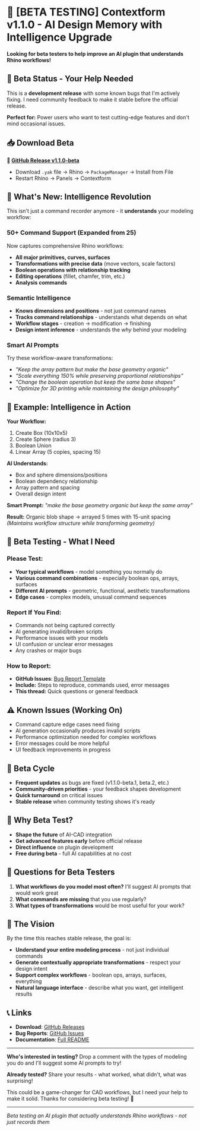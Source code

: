 # 🧪 [BETA TESTING] Contextform v1.1.0 - AI Design Memory with Intelligence Upgrade

**Looking for beta testers to help improve an AI plugin that understands Rhino workflows!**

## 🚧 Beta Status - Your Help Needed

This is a **development release** with some known bugs that I'm actively fixing. I need community feedback to make it stable before the official release.

**Perfect for:** Power users who want to test cutting-edge features and don't mind occasional issues.

## 📥 Download Beta

**🧪 [GitHub Release v1.1.0-beta](https://github.com/contextform/DesignMemory_RhinoPlugin/releases/tag/v1.1.0-beta)**
- Download `.yak` file → Rhino → `PackageManager` → Install from File
- Restart Rhino → Panels → Contextform

## 🧠 What's New: Intelligence Revolution

This isn't just a command recorder anymore - it **understands** your modeling workflow:

### **50+ Command Support** (Expanded from 25)
Now captures comprehensive Rhino workflows:
- **All major primitives, curves, surfaces**
- **Transformations with precise data** (move vectors, scale factors)
- **Boolean operations with relationship tracking**
- **Editing operations** (fillet, chamfer, trim, etc.)
- **Analysis commands**

### **Semantic Intelligence**
- **Knows dimensions and positions** - not just command names
- **Tracks command relationships** - understands what depends on what
- **Workflow stages** - creation → modification → finishing
- **Design intent inference** - understands the *why* behind your modeling

### **Smart AI Prompts**
Try these workflow-aware transformations:
- *"Keep the array pattern but make the base geometry organic"*
- *"Scale everything 150% while preserving proportional relationships"*
- *"Change the boolean operation but keep the same base shapes"*
- *"Optimize for 3D printing while maintaining the design philosophy"*

## 🎯 Example: Intelligence in Action

**Your Workflow:**
1. Create Box (10x10x5)
2. Create Sphere (radius 3) 
3. Boolean Union
4. Linear Array (5 copies, spacing 15)

**AI Understands:**
- Box and sphere dimensions/positions
- Boolean dependency relationship  
- Array pattern and spacing
- Overall design intent

**Smart Prompt:** *"make the base geometry organic but keep the same array"*

**Result:** Organic blob shape → arrayed 5 times with 15-unit spacing
*(Maintains workflow structure while transforming geometry)*

## 🧪 Beta Testing - What I Need

### **Please Test:**
- **Your typical workflows** - model something you normally do
- **Various command combinations** - especially boolean ops, arrays, surfaces
- **Different AI prompts** - geometric, functional, aesthetic transformations
- **Edge cases** - complex models, unusual command sequences

### **Report If You Find:**
- Commands not being captured correctly
- AI generating invalid/broken scripts
- Performance issues with your models
- UI confusion or unclear error messages
- Any crashes or major bugs

### **How to Report:**
- **GitHub Issues**: [Bug Report Template](https://github.com/contextform/DesignMemory_RhinoPlugin/issues)
- **Include:** Steps to reproduce, commands used, error messages
- **This thread:** Quick questions or general feedback

## ⚠️ Known Issues (Working On)

- Command capture edge cases need fixing
- AI generation occasionally produces invalid scripts  
- Performance optimization needed for complex workflows
- Error messages could be more helpful
- UI feedback improvements in progress

## 🔄 Beta Cycle

- **Frequent updates** as bugs are fixed (v1.1.0-beta.1, beta.2, etc.)
- **Community-driven priorities** - your feedback shapes development
- **Quick turnaround** on critical issues
- **Stable release** when community testing shows it's ready

## 🎯 Why Beta Test?

- **Shape the future** of AI-CAD integration
- **Get advanced features early** before official release
- **Direct influence** on plugin development
- **Free during beta** - full AI capabilities at no cost

## 🤔 Questions for Beta Testers

1. **What workflows do you model most often?** I'll suggest AI prompts that would work great
2. **What commands are missing** that you use regularly?
3. **What types of transformations** would be most useful for your work?

## 🚀 The Vision

By the time this reaches stable release, the goal is:
- **Understand your entire modeling process** - not just individual commands
- **Generate contextually appropriate transformations** - respect your design intent
- **Support complex workflows** - boolean ops, arrays, surfaces, everything
- **Natural language interface** - describe what you want, get intelligent results

## 📞 Links

- **Download**: [GitHub Releases](https://github.com/contextform/DesignMemory_RhinoPlugin/releases)
- **Bug Reports**: [GitHub Issues](https://github.com/contextform/DesignMemory_RhinoPlugin/issues)
- **Documentation**: [Full README](https://github.com/contextform/DesignMemory_RhinoPlugin)

---

**Who's interested in testing?** Drop a comment with the types of modeling you do and I'll suggest some AI prompts to try! 

**Already tested?** Share your results - what worked, what didn't, what was surprising!

This could be a game-changer for CAD workflows, but I need your help to make it solid. Thanks for considering beta testing! 🙏

---

*Beta testing an AI plugin that actually understands Rhino workflows - not just records them*